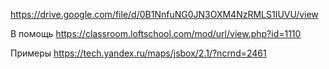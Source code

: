 https://drive.google.com/file/d/0B1NnfuNG0JN3OXM4NzRMLS1IUVU/view

В помощь https://classroom.loftschool.com/mod/url/view.php?id=1110

Примеры
https://tech.yandex.ru/maps/jsbox/2.1/?ncrnd=2461